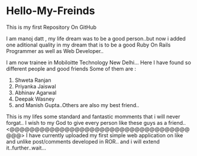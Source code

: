 # Hello-My-Freinds
This is my first Repository On GitHub

I am manoj datt ,
my life dream was to be a good person..but now i added one aditional quality in my dream that is to be a good Ruby On Rails Programmer
as well as Web Developer..

I am now trainee in Mobiloitte Technology New Delhi...
Here I have found so different people and good friends
Some of them are :
1) Shweta Ranjan
2) Priyanka Jaiswal
3) Abhinav Agarwal
4) Deepak Wasney
5) and Manish Gupta..Others are also my best friend..

 This is my lifes some standard and fantastic momments that i will never forgat..
 I wish to my God to give every person like these guys as a friend..
<@@@@@@@@@@@@@@@@@@@@@@@@@@@@@@@@@@@@@@@>
I have currently uploaded my first simple web application on like and unlike post/comments developed in ROR..
and i will extend it..further..wait...
